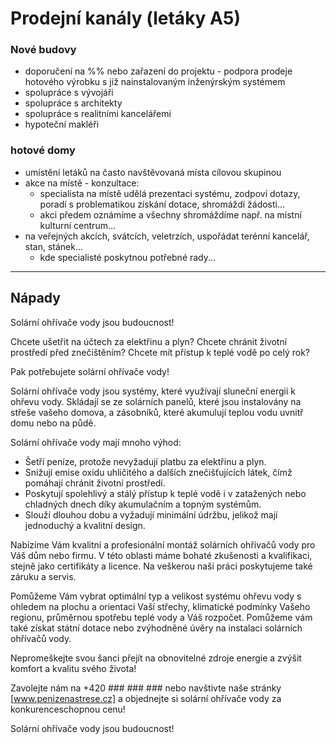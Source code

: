 # Prodejní kanály (letáky A5)

### Nové budovy

- doporučení na %% nebo zařazení do projektu - podpora prodeje hotového výrobku s již nainstalovaným inženýrským systémem
- spolupráce s vývojáři
- spolupráce s architekty
- spolupráce s realitními kancelářemi
- hypoteční makléři

### hotové domy

- umístění letáků na často navštěvovaná místa cílovou skupinou
- akce na místě - konzultace:
  - specialista na místě udělá prezentaci systému, zodpoví dotazy, poradí s problematikou získání dotace, shromáždí žádosti...
  - akci předem oznámíme a všechny shromáždíme např. na místní kulturní centrum...
- na veřejných akcích, svátcích, veletrzích, uspořádat terénní kancelář, stan, stánek...
  - kde specialisté poskytnou potřebné rady...

******

## Nápady  

Solární ohřívače vody jsou budoucnost!

Chcete ušetřit na účtech za elektřinu a plyn?
Chcete chránit životní prostředí před znečištěním?
Chcete mít přístup k teplé vodě po celý rok?

Pak potřebujete solární ohřívače vody!

Solární ohřívače vody jsou systémy, které využívají sluneční energii k ohřevu vody. Skládají se ze solárních panelů, které jsou instalovány na střeše vašeho domova, a zásobníků, které akumulují teplou vodu uvnitř domu nebo na půdě.

Solární ohřívače vody mají mnoho výhod:

- Šetří peníze, protože nevyžadují platbu za elektřinu a plyn.
- Snižují emise oxidu uhličitého a dalších znečišťujících látek, čímž pomáhají chránit životní prostředí.
- Poskytují spolehlivý a stálý přístup k teplé vodě i v zatažených nebo chladných dnech díky akumulačním a topným systémům.
- Slouží dlouhou dobu a vyžadují minimální údržbu, jelikož mají jednoduchý a kvalitní design.

Nabízíme Vám kvalitní a profesionální montáž solárních ohřívačů vody pro Váš dům nebo firmu. V této oblasti máme bohaté zkušenosti a kvalifikaci, stejně jako certifikáty a licence. Na veškerou naši práci poskytujeme také záruku a servis.

Pomůžeme Vám vybrat optimální typ a velikost systému ohřevu vody s ohledem na plochu a orientaci Vaší střechy, klimatické podmínky Vašeho regionu, průměrnou spotřebu teplé vody a Váš rozpočet. Pomůžeme vám také získat státní dotace nebo zvýhodněné úvěry na instalaci solárních ohřívačů vody.

Nepromeškejte svou šanci přejít na obnovitelné zdroje energie a zvýšit komfort a kvalitu svého života!

Zavolejte nám na +420 ### ### ### nebo navštivte naše stránky [www.penizenastrese.cz] a objednejte si solární ohřívače vody za konkurenceschopnou cenu!

Solární ohřívače vody jsou budoucnost!
